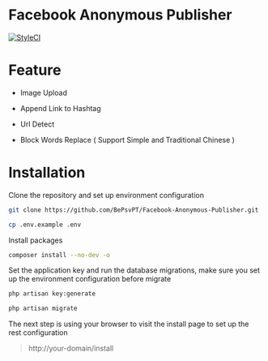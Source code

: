 # Facebook Anonymous Publisher

[![StyleCI](https://styleci.io/repos/59216090/shield?style=flat)](https://styleci.io/repos/59216090)

# Feature

- Image Upload

- Append Link to Hashtag

- Url Detect

- Block Words Replace ( Support Simple and Traditional Chinese )

# Installation

Clone the repository and set up environment configuration

```sh
git clone https://github.com/BePsvPT/Facebook-Anonymous-Publisher.git

cp .env.example .env
```

Install packages

```sh
composer install --no-dev -o
```

Set the application key and run the database migrations, make sure you set up the environment configuration before migrate

```sh
php artisan key:generate

php artisan migrate
```

The next step is using your browser to visit the install page to set up the rest configuration

> http://your-domain/install
